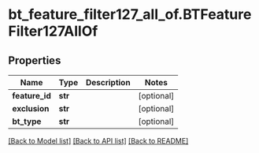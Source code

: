 # bt_feature_filter127_all_of.BTFeatureFilter127AllOf

## Properties
Name | Type | Description | Notes
------------ | ------------- | ------------- | -------------
**feature_id** | **str** |  | [optional] 
**exclusion** | **str** |  | [optional] 
**bt_type** | **str** |  | [optional] 

[[Back to Model list]](../README.md#documentation-for-models) [[Back to API list]](../README.md#documentation-for-api-endpoints) [[Back to README]](../README.md)


